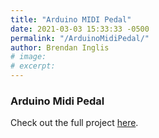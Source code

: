 ```yaml
---
title: "Arduino MIDI Pedal"
date: 2021-03-03 15:33:33 -0500
permalink: "/ArduinoMidiPedal/"
author: Brendan Inglis
# image: 
# excerpt:
---
```


### Arduino Midi Pedal

Check out the full project [here](https://github.com/bji219/Arduino-MIDI-Pedal).
